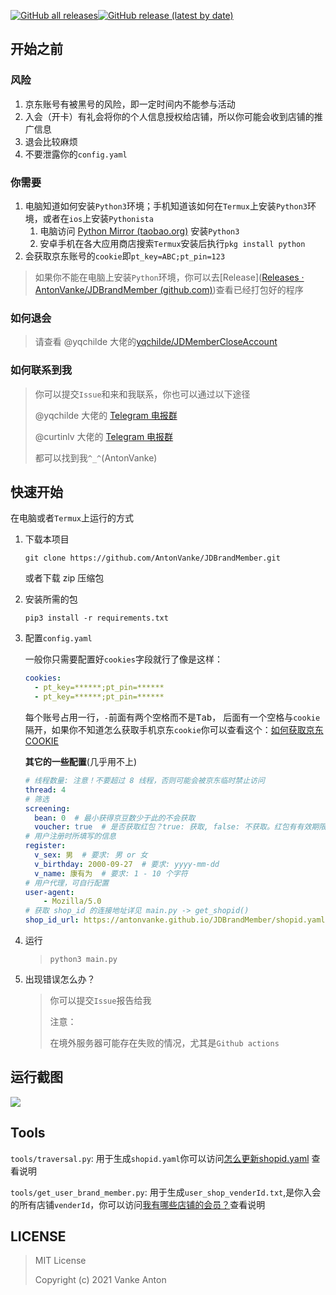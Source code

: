 [![GitHub all releases](https://img.shields.io/github/downloads/AntonVanke/JDBrandMember/total?style=for-the-badge)](https://github.com/AntonVanke/JDBrandMember/releases/)[![GitHub release (latest by date)](https://img.shields.io/github/v/release/AntonVanke/JDBrandMember?style=for-the-badge)](https://github.com/AntonVanke/JDBrandMember/releases/latest)

## 开始之前

### 风险

1.  京东账号有被黑号的风险，即一定时间内不能参与活动
2.  入会（开卡）有礼会将你的个人信息授权给店铺，所以你可能会收到店铺的推广信息
3.  退会比较麻烦
4.  不要泄露你的`config.yaml`

### 你需要

1.  电脑知道如何安装`Python3`环境；手机知道该如何在`Termux`上安装`Python3`环境，或者在`ios`上安装`Pythonista`
    1.  电脑访问 [Python Mirror (taobao.org)](https://npm.taobao.org/mirrors/python/) 安装`Python3`
    2.  安卓手机在各大应用商店搜索`Termux`安装后执行`pkg install python`
2.  会获取京东账号的`cookie`即`pt_key=ABC;pt_pin=123`

>   如果你不能在电脑上安装`Python`环境，你可以去[Release]([Releases · AntonVanke/JDBrandMember (github.com)](https://github.com/AntonVanke/JDBrandMember/releases))查看已经打包好的程序

### 如何退会

>   请查看 @yqchilde 大佬的[yqchilde/JDMemberCloseAccount](https://github.com/yqchilde/JDMemberCloseAccount)

### 如何联系到我

>   你可以提交`Issue`和来和我联系，你也可以通过以下途径
>
>   @yqchilde 大佬的 [Telegram 电报群](https://t.me/joinchat/KhS18aPM9I9jZWVl)
>
>   @curtinlv 大佬的 [Telegram 电报群](https://t.me/topStyle996)
>
>   都可以找到我`^_^`(AntonVanke)

## 快速开始

在电脑或者`Termux`上运行的方式

1.  下载本项目

    `git clone https://github.com/AntonVanke/JDBrandMember.git`

    或者下载 zip 压缩包

2.  安装所需的包

    `pip3 install -r requirements.txt`

3.  配置`config.yaml`

    一般你只需要配置好`cookies`字段就行了像是这样：

    ```yaml
    cookies:
      - pt_key=******;pt_pin=******
      - pt_key=******;pt_pin=******
    ```

    每个账号占用一行，`-`前面有两个空格而不是<kbd>Tab</kbd>， 后面有一个空格与`cookie`隔开，如果你不知道怎么获取手机京东`cookie`你可以查看这个：[如何获取京东COOKIE](/docs/HOW_TO_GET_COOKIE.md)
    
    **其它的一些配置**(几乎用不上)
    
    ```yaml
    # 线程数量: 注意！不要超过 8 线程，否则可能会被京东临时禁止访问
    thread: 4
    # 筛选
    screening:
      bean: 0  # 最小获得京豆数少于此的不会获取
      voucher: true  # 是否获取红包？true: 获取, false: 不获取。红包有有效期限！
    # 用户注册时所填写的信息
    register:
      v_sex: 男  # 要求: 男 or 女
      v_birthday: 2000-09-27  # 要求: yyyy-mm-dd
      v_name: 康有为  # 要求: 1 - 10 个字符
    # 用户代理，可自行配置
    user-agent:
        - Mozilla/5.0
    # 获取 shop_id 的连接地址详见 main.py -> get_shopid()
    shop_id_url: https://antonvanke.github.io/JDBrandMember/shopid.yaml
    ```
    
4.  运行

    >   `python3 main.py`
    
5.  出现错误怎么办？

    >   你可以提交`Issue`报告给我
    >
    >   注意： 
    >
    >   在境外服务器可能存在失败的情况，尤其是`Github actions`

## 运行截图

![](docs/_images/FDB9C153889F569D4B67F05EEF405D91.jpg)

## Tools

`tools/traversal.py`: 用于生成`shopid.yaml`你可以访问[怎么更新shopid.yaml](docs/HOW_TO_UPDATE_SHOPID.md) 查看说明

`tools/get_user_brand_member.py`: 用于生成`user_shop_venderId.txt`,是你入会的所有店铺`venderId`，你可以访问[我有哪些店铺的会员？](docs/WHAT_SHOP_MEMBER_DO_I_HAVE.md)查看说明

## LICENSE

>   MIT License
>
>   Copyright (c) 2021 Vanke Anton


